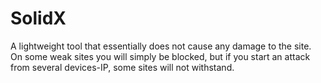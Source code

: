 # SolidX
A lightweight tool that essentially does not cause any damage to the site. On some weak sites you will simply be blocked, but if you start an attack from several devices-IP, some sites will not withstand.
